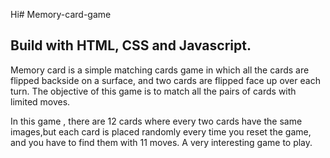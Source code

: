 Hi# Memory-card-game

## Build with HTML, CSS and Javascript.
Memory card is a simple matching cards game in which all the cards are flipped backside on a surface,
and two cards are flipped face up over each turn. The objective of this game is to match all the pairs of cards
with limited moves.

In this game ,
there are 12 cards where every two cards have the same images,but each card is placed randomly every time you reset the game,
and you have to find them with 11 moves. A very interesting game to play. 
